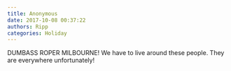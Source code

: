 ```yaml
---
title: Anonymous
date: 2017-10-08 00:37:22
authors: Ripp
categories: Holiday
---
```


 DUMBASS ROPER MILBOURNE!
We have to live around these people. They are everywhere unfortunately!